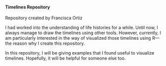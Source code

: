 
#### Timelines Repository

Repository created by Francisca Ortiz

I had worked into the understanding of life histories for a while. Until now, I always manage to draw the timelines using other tools. However, currently, I am particularly interested in the way of visualized those timelines using R—the reason why I create this repository. 

In this repository, I will be giving examples that I found useful to visualize timelines. Hopefully, it will be helpful for someone else too. 
